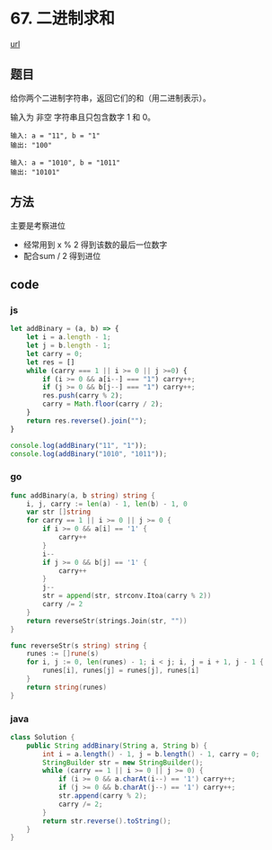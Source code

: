# 67. 二进制求和

[url](https://leetcode-cn.com/problems/add-binary/)

## 题目

给你两个二进制字符串，返回它们的和（用二进制表示）。

输入为 非空 字符串且只包含数字 1 和 0。

```
输入: a = "11", b = "1"
输出: "100"

输入: a = "1010", b = "1011"
输出: "10101"
```

## 方法

主要是考察进位

- 经常用到 x % 2 得到该数的最后一位数字
- 配合sum / 2 得到进位

## code

### js

```js
let addBinary = (a, b) => {
    let i = a.length - 1;
    let j = b.length - 1;
    let carry = 0;
    let res = []
    while (carry === 1 || i >= 0 || j >=0) {
        if (i >= 0 && a[i--] === "1") carry++;
        if (j >= 0 && b[j--] === "1") carry++;
        res.push(carry % 2);
        carry = Math.floor(carry / 2);
    }
    return res.reverse().join("");
}

console.log(addBinary("11", "1"));
console.log(addBinary("1010", "1011"));
```

### go

```go
func addBinary(a, b string) string {
	i, j, carry := len(a) - 1, len(b) - 1, 0
	var str []string
	for carry == 1 || i >= 0 || j >= 0 {
		if i >= 0 && a[i] == '1' {
			carry++
		}
		i--
		if j >= 0 && b[j] == '1' {
			carry++
		}
		j--
		str = append(str, strconv.Itoa(carry % 2))
		carry /= 2
	}
	return reverseStr(strings.Join(str, ""))
}

func reverseStr(s string) string {
	runes := []rune(s)
	for i, j := 0, len(runes) - 1; i < j; i, j = i + 1, j - 1 {
		runes[i], runes[j] = runes[j], runes[i]
	}
	return string(runes)
}
```



### java

```java
class Solution {
    public String addBinary(String a, String b) {
        int i = a.length() - 1, j = b.length() - 1, carry = 0;
        StringBuilder str = new StringBuilder();
        while (carry == 1 || i >= 0 || j >= 0) {
            if (i >= 0 && a.charAt(i--) == '1') carry++;
            if (j >= 0 && b.charAt(j--) == '1') carry++;
            str.append(carry % 2);
            carry /= 2;
        }
        return str.reverse().toString();
    }
}
```

